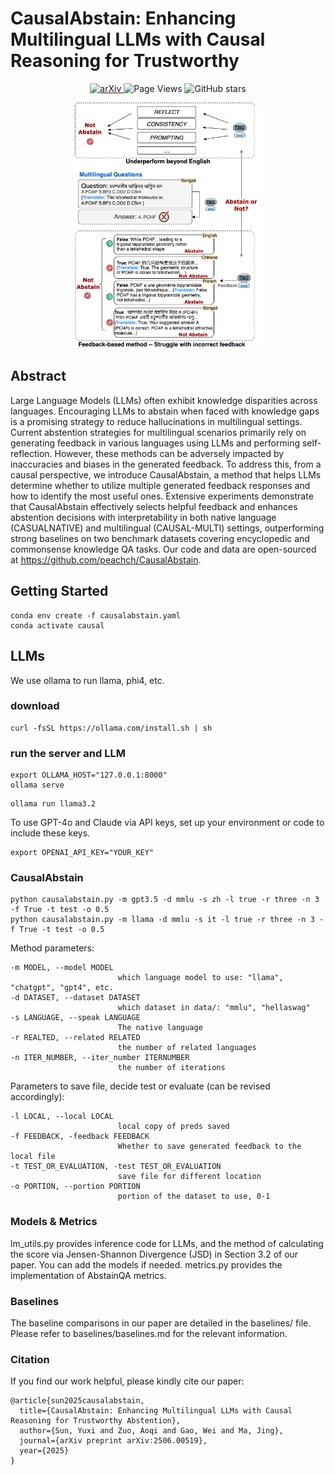 # CausalAbstain: Enhancing Multilingual LLMs with Causal Reasoning for Trustworthy
<p align="center">
  <a href="https://arxiv.org/abs/2506.00519">
    <img src="https://img.shields.io/badge/arXiv-arxiv:2506.00519-b31b1b.svg" alt="arXiv">
  </a>
  <img src="https://komarev.com/ghpvc/?username=peachch&label=Page%20Views&color=00FF00" alt="Page Views">
  <img src="https://img.shields.io/github/stars/peachch/CausalAbstain?style=social" alt="GitHub stars">
</p>

<p align="center">
  <img src="https://github.com/peachch/CausalAbstain/blob/master/imgs/multilingual_combine%20(1).png" alt="Logo" width="300"/>
</p>


## Abstract
Large Language Models (LLMs) often exhibit  knowledge disparities across languages. Encouraging LLMs to abstain when faced with knowledge gaps is a promising strategy to reduce hallucinations in multilingual settings. Current abstention strategies for multilingual scenarios primarily rely on generating feedback in various languages using LLMs and performing self-reflection. However, these methods can be adversely impacted by inaccuracies and biases in the generated feedback. To address this, from a causal perspective, we introduce CausalAbstain, a method that helps LLMs determine whether to utilize multiple generated feedback responses and how to identify the most useful ones. Extensive experiments demonstrate that CausalAbstain effectively selects helpful feedback and enhances abstention decisions with interpretability in both native language (CASUALNATIVE) and multilingual (CAUSAL-MULTI) settings, outperforming strong baselines on two benchmark datasets covering encyclopedic and commonsense knowledge QA tasks.  Our code and data are open-sourced at https://github.com/peachch/CausalAbstain.

## Getting Started
```
conda env create -f causalabstain.yaml
conda activate causal
```
## LLMs
We use ollama to run llama, phi4, etc. 
### download
```
curl -fsSL https://ollama.com/install.sh | sh
```
### run the server and LLM
```
export OLLAMA_HOST="127.0.0.1:8000"
ollama serve
```

```
ollama run llama3.2
```
To use GPT-4o and Claude via API keys, set up your environment or code to include these keys.
```
export OPENAI_API_KEY="YOUR_KEY"
```

### CausalAbstain

```
python causalabstain.py -m gpt3.5 -d mmlu -s zh -l true -r three -n 3 -f True -t test -o 0.5
python causalabstain.py -m llama -d mmlu -s it -l true -r three -n 3 -f True -t test -o 0.5

```
Method parameters:
```
-m MODEL, --model MODEL
                        which language model to use: "llama", "chatgpt", "gpt4", etc.
-d DATASET, --dataset DATASET
                        which dataset in data/: "mmlu", "hellaswag"
-s LANGUAGE, --speak LANGUAGE
                        The native language
-r REALTED, --related RELATED
                        the number of related languages
-n ITER_NUMBER, --iter_number ITERNUMBER
                        the number of iterations
```
Parameters to save file, decide test or evaluate (can be revised accordingly):

```
-l LOCAL, --local LOCAL
                        local copy of preds saved
-f FEEDBACK, -feedback FEEDBACK
                        Whether to save generated feedback to the local file
-t TEST_OR_EVALUATION, -test TEST_OR_EVALUATION
                        save file for different location
-o PORTION, --portion PORTION
                        portion of the dataset to use, 0-1
```



### Models & Metrics
lm_utils.py provides inference code for LLMs, and the method of calculating the score via Jensen-Shannon Divergence (JSD) in Section 3.2 of our paper. You can add the models if needed. metrics.py provides the implementation of AbstainQA metrics.

### Baselines
The baseline comparisons in our paper are detailed in the baselines/ file. Please refer to baselines/baselines.md for the relevant information.


### Citation
If you find our work helpful, please kindly cite our paper:

```
@article{sun2025causalabstain,
  title={CausalAbstain: Enhancing Multilingual LLMs with Causal Reasoning for Trustworthy Abstention},
  author={Sun, Yuxi and Zuo, Aoqi and Gao, Wei and Ma, Jing},
  journal={arXiv preprint arXiv:2506.00519},
  year={2025}
}
```
